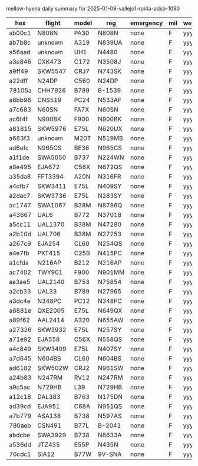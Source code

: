 mellow-hyena daily summary for 2025-01-09-vallejo1-rpi4a-adsb-1090

|hex|flight|model|reg|emergency|mil|weirdo|
|--|--|--|--|--|--|--|
|ab00c1|N808N|PA30|N808N|none|F|yyy|
|ab7b8c|unknown|A319|N839UA|none|F|yyy|
|a56aad|unknown|UH1|N4480|none|F|yyy|
|a3e846|CXK473|C172|N3508J|none|F|yyy|
|a9ff49|SKW5547|CRJ7|N743SK|none|F|yyy|
|a22dff|N24DP|C560|N24DP|none|F|yyy|
|78105a|CHH7926|B789|B-1539|none|F|yyy|
|a6bb98|CNS519|PC24|N533AF|none|F|yyy|
|a7c683|N60SN|FA7X|N60SN|none|F|yyy|
|ac6f4f|N900BK|F900|N900BK|none|F|yyy|
|a81815|SKW5976|E75L|N620UX|none|F|yyy|
|a683f3|unknown|M20T|N519MB|none|F|yyy|
|ad6efc|N965CS|BE36|N965CS|none|F|yyy|
|a1f1de|SWA5050|B737|N224WN|none|F|yyy|
|a8e495|EJA672|C56X|N672QS|none|F|yyy|
|a35da8|FFT3394|A20N|N316FR|none|F|yyy|
|a4cfb7|SKW3411|E75L|N409SY|none|F|yyy|
|a2dac7|SKW3736|E75L|N283SY|none|F|yyy|
|ac1747|SWA1067|B38M|N8786Q|none|F|yyy|
|a43667|UAL6|B772|N37018|none|F|yyy|
|a5cc11|UAL1370|B38M|N47280|none|F|yyy|
|a2b10d|UAL706|B38M|N27253|none|F|yyy|
|a267c9|EJA254|CL60|N254QS|none|F|yyy|
|a4e7fb|PXT415|C25B|N415PC|none|F|yyy|
|a1cfda|N216AP|B212|N216AP|none|F|yyy|
|ac7402|TWY901|F900|N901MM|none|F|yyy|
|aa3ae5|UAL2140|B753|N75854|none|F|yyy|
|a2cb33|UAL33|B789|N27965|none|F|yyy|
|a3dc4e|N348PC|PC12|N348PC|none|F|yyy|
|a8881e|QXE2005|E75L|N649QX|none|F|yyy|
|a89f62|AAL2414|A320|N655AW|none|F|yyy|
|a27326|SKW3932|E75L|N257SY|none|F|yyy|
|a71e92|EJA558|C56X|N558QS|none|F|yyy|
|a4c849|SKW3409|E75L|N407SY|none|F|yyy|
|a7d645|N604BS|CL60|N604BS|none|F|yyy|
|ad6182|SKW502W|CRJ2|N961SW|none|F|yyy|
|a24b83|N247RM|RV12|N247RM|none|F|yyy|
|a9c5ac|N729HB|L39|N729HB|none|F|yyy|
|a12c18|DAL383|B763|N175DN|none|F|yyy|
|ad39cd|EJA951|C68A|N951QS|none|F|yyy|
|a7b779|ASA138|B738|N597AS|none|F|yyy|
|780aeb|CSN491|B77L|B-2041|none|F|yyy|
|abdcbe|SWA3929|B738|N8633A|none|F|yyy|
|a536dd|JTZ435|E55P|N435N|none|F|yyy|
|76cdc1|SIA12|B77W|9V-SNA|none|F|yyy|
